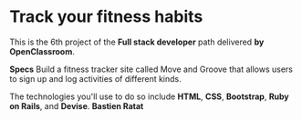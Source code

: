 # Track your fitness habits

This is the 6th project of the **Full stack developer** path delivered **by OpenClassroom**.

**Specs**
Build a fitness tracker site called Move and Groove that allows users to sign up and log activities of different kinds. 

The technologies you'll use to do so include **HTML**, **CSS**, **Bootstrap**, **Ruby on Rails**, and **Devise**.
**Bastien Ratat**
